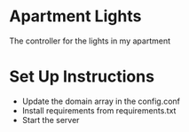 # Apartment Lights

The controller for the lights in my apartment

# Set Up Instructions

- Update the domain array in the config.conf
- Install requirements from requirements.txt
- Start the server

